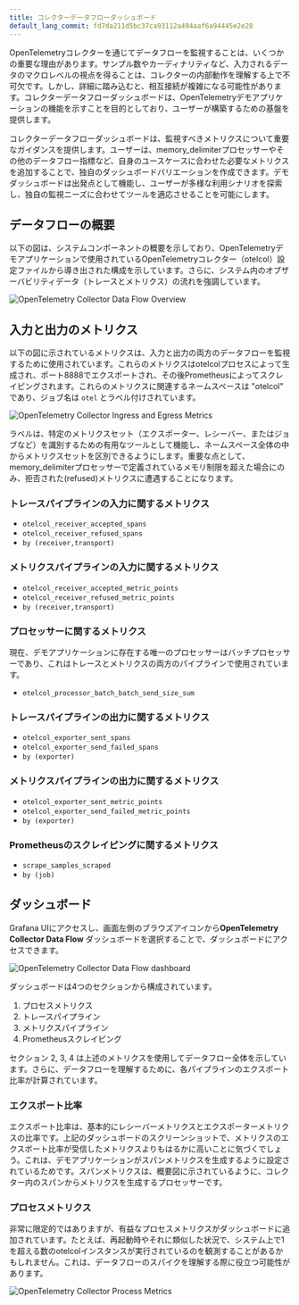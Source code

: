 ```yaml
---
title: コレクターデータフローダッシュボード
default_lang_commit: fd7da211d5bc37ca93112a494aaf6a94445e2e28
---
```


OpenTelemetryコレクターを通じてデータフローを監視することは、いくつかの重要な理由があります。サンプル数やカーディナリティなど、入力されるデータのマクロレベルの視点を得ることは、コレクターの内部動作を理解する上で不可欠です。しかし、詳細に踏み込むと、相互接続が複雑になる可能性があります。コレクターデータフローダッシュボードは、OpenTelemetryデモアプリケーションの機能を示すことを目的としており、ユーザーが構築するための基盤を提供します。

コレクターデータフローダッシュボードは、監視すべきメトリクスについて重要なガイダンスを提供します。ユーザーは、memory_delimiterプロセッサーやその他のデータフロー指標など、自身のユースケースに合わせた必要なメトリクスを追加することで、独自のダッシュボードバリエーションを作成できます。デモダッシュボードは出発点として機能し、ユーザーが多様な利用シナリオを探索し、独自の監視ニーズに合わせてツールを適応させることを可能にします。

## データフローの概要

以下の図は、システムコンポーネントの概要を示しており、OpenTelemetryデモアプリケーションで使用されているOpenTelemetryコレクター（otelcol）設定ファイルから導き出された構成を示しています。さらに、システム内のオブザーバビリティデータ（トレースとメトリクス）の流れを強調しています。

![OpenTelemetry Collector Data Flow Overview](otelcol-data-flow-overview.png)

## 入力と出力のメトリクス

以下の図に示されているメトリクスは、入力と出力の両方のデータフローを監視するために使用されています。これらのメトリクスはotelcolプロセスによって生成され、ポート8888でエクスポートされ、その後Prometheusによってスクレイピングされます。これらのメトリクスに関連するネームスペースは "otelcol" であり、ジョブ名は `otel` とラベル付けされています。

![OpenTelemetry Collector Ingress and Egress Metrics](otelcol-data-flow-metrics.png)

ラベルは、特定のメトリクスセット（エクスポーター、レシーバー、またはジョブなど）を識別するための有用なツールとして機能し、ネームスペース全体の中からメトリクスセットを区別できるようにします。重要な点として、memory_delimiterプロセッサーで定義されているメモリ制限を超えた場合にのみ、拒否された(refused)メトリクスに遭遇することになります。

### トレースパイプラインの入力に関するメトリクス

- `otelcol_receiver_accepted_spans`
- `otelcol_receiver_refused_spans`
- `by (receiver,transport)`

### メトリクスパイプラインの入力に関するメトリクス

- `otelcol_receiver_accepted_metric_points`
- `otelcol_receiver_refused_metric_points`
- `by (receiver,transport)`

### プロセッサーに関するメトリクス

現在、デモアプリケーションに存在する唯一のプロセッサーはバッチプロセッサーであり、これはトレースとメトリクスの両方のパイプラインで使用されています。

- `otelcol_processor_batch_batch_send_size_sum`

### トレースパイプラインの出力に関するメトリクス

- `otelcol_exporter_sent_spans`
- `otelcol_exporter_send_failed_spans`
- `by (exporter)`

### メトリクスパイプラインの出力に関するメトリクス

- `otelcol_exporter_sent_metric_points`
- `otelcol_exporter_send_failed_metric_points`
- `by (exporter)`

### Prometheusのスクレイピングに関するメトリクス

- `scrape_samples_scraped`
- `by (job)`

## ダッシュボード

Grafana UIにアクセスし、画面左側のブラウズアイコンから**OpenTelemetry Collector Data Flow** ダッシュボードを選択することで、ダッシュボードにアクセスできます。

![OpenTelemetry Collector Data Flow dashboard](otelcol-data-flow-dashboard.png)

ダッシュボードは4つのセクションから構成されています。

1. プロセスメトリクス
2. トレースパイプライン
3. メトリクスパイプライン
4. Prometheusスクレイピング

セクション 2, 3, 4 は上述のメトリクスを使用してデータフロー全体を示しています。さらに、データフローを理解するために、各パイプラインのエクスポート比率が計算されています。

### エクスポート比率

エクスポート比率は、基本的にレシーバーメトリクスとエクスポーターメトリクスの比率です。上記のダッシュボードのスクリーンショットで、メトリクスのエクスポート比率が受信したメトリクスよりもはるかに高いことに気づくでしょう。これは、デモアプリケーションがスパンメトリクスを生成するように設定されているためです。スパンメトリクスは、概要図に示されているように、コレクター内のスパンからメトリクスを生成するプロセッサーです。

### プロセスメトリクス

非常に限定的ではありますが、有益なプロセスメトリクスがダッシュボードに追加されています。たとえば、再起動時やそれに類似した状況で、システム上で1を超える数のotelcolインスタンスが実行されているのを観測することがあるかもしれません。これは、データフローのスパイクを理解する際に役立つ可能性があります。

![OpenTelemetry Collector Process Metrics](otelcol-dashboard-process-metrics.png)

